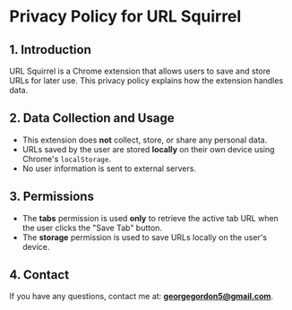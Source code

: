 # Privacy Policy for URL Squirrel

## 1. Introduction
URL Squirrel is a Chrome extension that allows users to save and store URLs for later use. This privacy policy explains how the extension handles data.

## 2. Data Collection and Usage
- This extension does **not** collect, store, or share any personal data.
- URLs saved by the user are stored **locally** on their own device using Chrome's `localStorage`.
- No user information is sent to external servers.

## 3. Permissions
- The **tabs** permission is used **only** to retrieve the active tab URL when the user clicks the "Save Tab" button.
- The **storage** permission is used to save URLs locally on the user's device.

## 4. Contact
If you have any questions, contact me at: **georgegordon5@gmail.com**.
